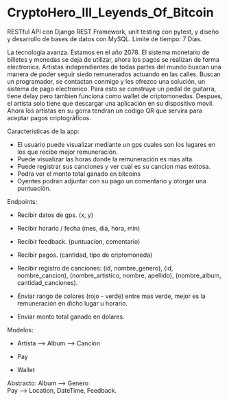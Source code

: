 # CryptoHero_III_Leyends_Of_Bitcoin
RESTful API con Django REST Framework, unit testing con pytest, y diseño y desarrollo de bases de datos con MySQL. Limite de tiempo: 7 Días.

La tecnologia avanza. Estamos en el año 2078.
El sistema monetario de billetes y monedas se deja de utilizar, ahora los pagos se realizan de forma electronica.
Artistas independientes de todas partes del mundo buscan una manera de poder seguir siedo remunerados actuando en las calles.
Buscan un programador, se contactan conmigo y les ofrezco una solución, un sistema de pago electronico.
Para esto se construye un pedal de guitarra, tiene delay pero tambien funciona como wallet de criptomonedas.
Despues, el artista solo tiene que descargar una aplicación en su dispositivo movil.
Ahora los artistas en su gorra tendran un codigo QR que servira para aceptar pagos criptográficos.

Caracteristicas de la app:
* El usuario puede visualizar mediante un gps cuales son los lugares en los que recibe mejor remuneración.
* Puede visualizar las horas donde la remuneración es mas alta.
* Puede registrar sus canciones y ver cual es su cancion mas exitosa.
* Podra ver el monto total ganado en bitcoins
* Oyentes podran adjuntar con su pago un comentario y otorgar una puntuación.

Endpoints:
* Recibir datos de gps. (x, y)
* Recibir horario / fecha (mes, dia, hora, min)
* Recibir feedback. (puntuacion, comentario)
* Recibir pagos. (cantidad, tipo de criptomoneda)
* Recibir registro de canciones: (id, nombre_genero), (id, nombre_cancion), (nombre_artistico, nombre, apellido), (nombre_album, cantidad_canciones).

* Enviar rango de colores (rojo - verde) entre mas verde, mejor es la remuneración en dicho lugar u horario.
* Enviar monto total ganado en dolares.

Modelos:<br>
* Artista --> Album --> Cancion

* Pay
* Wallet

Abstracto:
Album --> Genero<br>
Pay --> Location, DateTime, Feedback.

